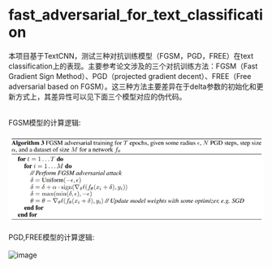 # fast_adversarial_for_text_classification
本项目基于TextCNN，测试三种对抗训练模型（FGSM，PGD，FREE）在text classification上的表现。主要参考论文[<Fast is better than free: Revisiting adversarial training>](https://arxiv.org/pdf/2001.03994.pdf)涉及的三个对抗训练方法：FGSM（Fast Gradient Sign Method）、PGD（projected gradient decent）、FREE（Free adversarial based on FGSM）。这三种方法主要差异在于delta参数的初始化和更新方式上，其差异性可以见下面三个模型对应的伪代码。<br><br>

 
FGSM模型的计算逻辑:<br><br>
![image](https://github.com/cjymz886/fast_adversarial_for_text_classification/blob/main/imgs/PFGM.png)<br><br>
PGD,FREE模型的计算逻辑:<br><br>
![image](https://github.com/cjymz886/fast_adversarial_for_text_classification/blob/main/imgs/P.png)<br><br>
  
